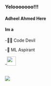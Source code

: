 ### Yelooooooo!!!
#### Adheel Ahmed Here 
#### Im a
-🐱‍👤 Code Devil

-🤖 ML Aspirant

-<img src="https://media.tenor.com/images/217f0468962e1c1703c8719aca1b6b0b/tenor.gif" height="30px">
<br><br>

<img src="https://github-readme-stats.vercel.app/api?username=AdheelAhmed-D3CD&&show_icons=true&title_color=70ffea&icon_color=66fffc&text_color=daf7dc&bg_color=151515">

